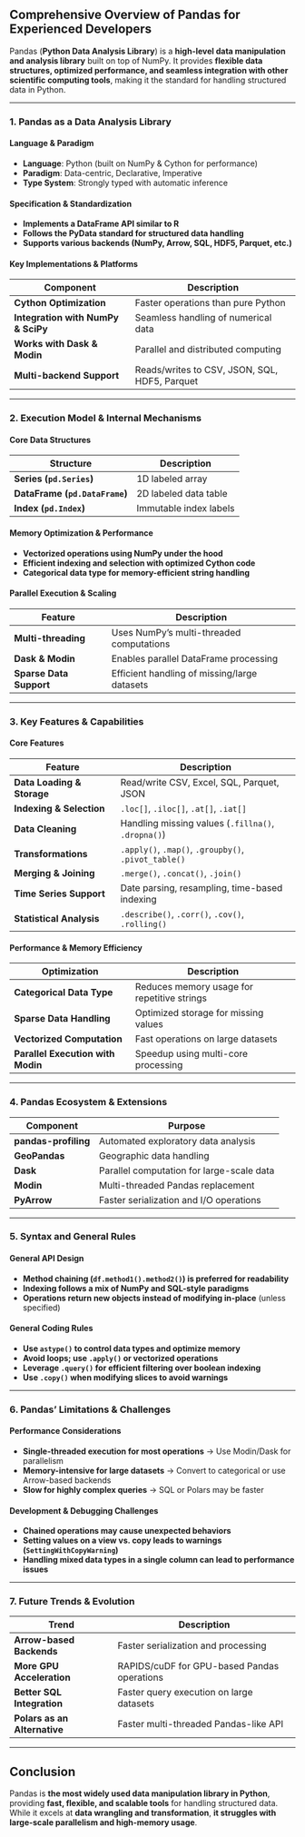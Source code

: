 ## **Comprehensive Overview of Pandas for Experienced Developers**  

Pandas (**Python Data Analysis Library**) is a **high-level data manipulation and analysis library** built on top of NumPy. It provides **flexible data structures, optimized performance, and seamless integration with other scientific computing tools**, making it the standard for handling structured data in Python.  

---

### **1. Pandas as a Data Analysis Library**  

#### **Language & Paradigm**  
- **Language**: Python (built on NumPy & Cython for performance)  
- **Paradigm**: Data-centric, Declarative, Imperative  
- **Type System**: Strongly typed with automatic inference  

#### **Specification & Standardization**  
- **Implements a DataFrame API similar to R**  
- **Follows the PyData standard for structured data handling**  
- **Supports various backends (NumPy, Arrow, SQL, HDF5, Parquet, etc.)**  

#### **Key Implementations & Platforms**  
| **Component**  | **Description** |
|--------------|-------------------|
| **Cython Optimization** | Faster operations than pure Python |
| **Integration with NumPy & SciPy** | Seamless handling of numerical data |
| **Works with Dask & Modin** | Parallel and distributed computing |
| **Multi-backend Support** | Reads/writes to CSV, JSON, SQL, HDF5, Parquet |

---

### **2. Execution Model & Internal Mechanisms**  

#### **Core Data Structures**  
| Structure | Description |
|-----------|-------------|
| **Series (`pd.Series`)** | 1D labeled array |
| **DataFrame (`pd.DataFrame`)** | 2D labeled data table |
| **Index (`pd.Index`)** | Immutable index labels |

#### **Memory Optimization & Performance**  
- **Vectorized operations using NumPy under the hood**  
- **Efficient indexing and selection with optimized Cython code**  
- **Categorical data type for memory-efficient string handling**  

#### **Parallel Execution & Scaling**  
| Feature | Description |
|---------|-------------|
| **Multi-threading** | Uses NumPy’s multi-threaded computations |
| **Dask & Modin** | Enables parallel DataFrame processing |
| **Sparse Data Support** | Efficient handling of missing/large datasets |

---

### **3. Key Features & Capabilities**  

#### **Core Features**  
| Feature | Description |
|---------|-------------|
| **Data Loading & Storage** | Read/write CSV, Excel, SQL, Parquet, JSON |
| **Indexing & Selection** | `.loc[]`, `.iloc[]`, `.at[]`, `.iat[]` |
| **Data Cleaning** | Handling missing values (`.fillna()`, `.dropna()`) |
| **Transformations** | `.apply()`, `.map()`, `.groupby()`, `.pivot_table()` |
| **Merging & Joining** | `.merge()`, `.concat()`, `.join()` |
| **Time Series Support** | Date parsing, resampling, time-based indexing |
| **Statistical Analysis** | `.describe()`, `.corr()`, `.cov()`, `.rolling()` |

#### **Performance & Memory Efficiency**  
| Optimization | Description |
|-------------|-------------|
| **Categorical Data Type** | Reduces memory usage for repetitive strings |
| **Sparse Data Handling** | Optimized storage for missing values |
| **Vectorized Computation** | Fast operations on large datasets |
| **Parallel Execution with Modin** | Speedup using multi-core processing |

---

### **4. Pandas Ecosystem & Extensions**  

| **Component**       | **Purpose** |
|--------------------|-------------|
| **pandas-profiling** | Automated exploratory data analysis |
| **GeoPandas** | Geographic data handling |
| **Dask** | Parallel computation for large-scale data |
| **Modin** | Multi-threaded Pandas replacement |
| **PyArrow** | Faster serialization and I/O operations |

---

### **5. Syntax and General Rules**  

#### **General API Design**  
- **Method chaining (`df.method1().method2()`) is preferred for readability**  
- **Indexing follows a mix of NumPy and SQL-style paradigms**  
- **Operations return new objects instead of modifying in-place** (unless specified)  

#### **General Coding Rules**  
- **Use `astype()` to control data types and optimize memory**  
- **Avoid loops; use `.apply()` or vectorized operations**  
- **Leverage `.query()` for efficient filtering over boolean indexing**  
- **Use `.copy()` when modifying slices to avoid warnings**  

---

### **6. Pandas’ Limitations & Challenges**  

#### **Performance Considerations**  
- **Single-threaded execution for most operations** → Use Modin/Dask for parallelism  
- **Memory-intensive for large datasets** → Convert to categorical or use Arrow-based backends  
- **Slow for highly complex queries** → SQL or Polars may be faster  

#### **Development & Debugging Challenges**  
- **Chained operations may cause unexpected behaviors**  
- **Setting values on a view vs. copy leads to warnings (`SettingWithCopyWarning`)**  
- **Handling mixed data types in a single column can lead to performance issues**  

---

### **7. Future Trends & Evolution**  

| Trend                | Description |
|----------------------|-------------|
| **Arrow-based Backends** | Faster serialization and processing |
| **More GPU Acceleration** | RAPIDS/cuDF for GPU-based Pandas operations |
| **Better SQL Integration** | Faster query execution on large datasets |
| **Polars as an Alternative** | Faster multi-threaded Pandas-like API |

---

## **Conclusion**  

Pandas is **the most widely used data manipulation library in Python**, providing **fast, flexible, and scalable tools** for handling structured data. While it excels at **data wrangling and transformation**, **it struggles with large-scale parallelism and high-memory usage**.